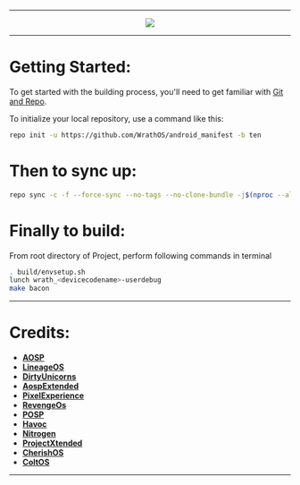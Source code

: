 -----------------------------------------------------------------------------

<p align="center">
 <img src="https://github.com/WrathOS/Wrath_Extras/blob/master/Banner_1.png" > 
</p>

-----------------------------------------------------------------------------

Getting Started:
==============

To get started with the building process, you'll need to get familiar with [Git and Repo](http://source.android.com/source/using-repo.html).

To initialize your local repository, use a command like this:

```bash
repo init -u https://github.com/WrathOS/android_manifest -b ten
```
Then to sync up:
================

```bash
repo sync -c -f --force-sync --no-tags --no-clone-bundle -j$(nproc --all) --optimized-fetch --prune
```

Finally to build:
====================

From root directory of Project, perform following commands in terminal


```bash
. build/envsetup.sh
lunch wrath_<devicecodename>-userdebug
make bacon
```
-----------------------------------------------------------------------------

Credits:
=======
 * [**AOSP**](https://android.googlesource.com)
 * [**LineageOS**](https://github.com/LineageOS)
 * [**DirtyUnicorns**](https://github.com/dirtyunicorns)
 * [**AospExtended**](https://github.com/AospExtended)
 * [**PixelExperience**](https://github.com/PixelExperience)
 * [**RevengeOs**](https://github.com/RevengeOS)
 * [**POSP**](https://github.com/PotatoProject)
 * [**Havoc**](https://github.com/Havoc-OS)
 * [**Nitrogen**](https://github.com/nitrogen-project)
 * [**ProjectXtended**](https://github.com/Project-Xtended)
 * [**CherishOS**](https://github.com/https://github.com/CherishOS)
 * [**ColtOS**](https://github.com/https://github.com/Colt-Enigma)
-----------------------------------------------------------------------------
